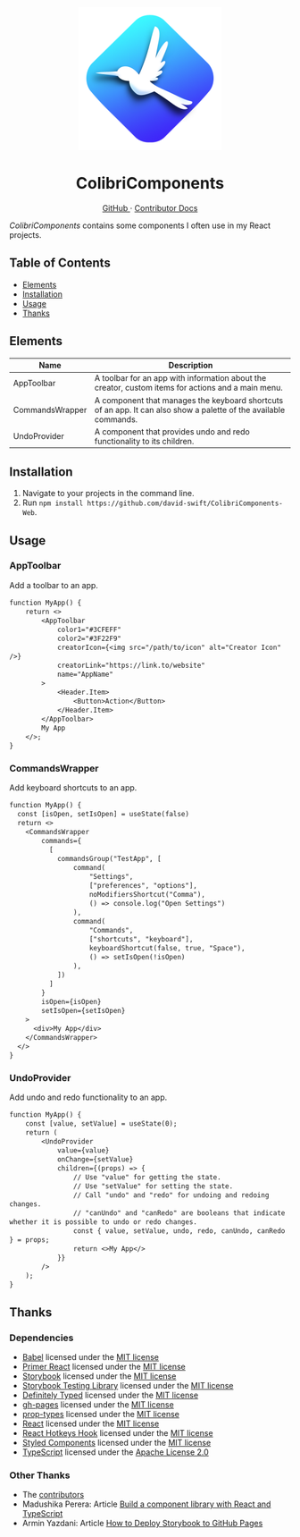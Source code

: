 <p align="center">
  <img width="256" alt="ColibriComponents Icon" src="Icons/ColibriComponentsIcon.png">
  <h1 align="center">ColibriComponents</h1>
</p>

<p align="center">
  <a href="https://github.com/david-swift/ColibriComponents-Web">
  GitHub
  </a>
  ·
  <a href="https://david-swift.github.io/ColibriComponents-Web">
  Contributor Docs
  </a>
</p>

_ColibriComponents_ contains some components I often use in my React projects.

## Table of Contents

- [Elements][1]
- [Installation][2]
- [Usage][3]
- [Thanks][4]

## Elements

| Name            | Description                                                                                                      |
| --------------- | ---------------------------------------------------------------------------------------------------------------- |
| AppToolbar      | A toolbar for an app with information about the creator, custom items for actions and a main menu.               |
| CommandsWrapper | A component that manages the keyboard shortcuts of an app. It can also show a palette of the available commands. |
| UndoProvider    | A component that provides undo and redo functionality to its children.                                           |

## Installation

1. Navigate to your projects in the command line.
2. Run `npm install https://github.com/david-swift/ColibriComponents-Web`.

## Usage

### AppToolbar
Add a toolbar to an app.

```tsx
function MyApp() {
    return <>
        <AppToolbar
            color1="#3CFEFF"
            color2="#3F22F9"
            creatorIcon={<img src="/path/to/icon" alt="Creator Icon" />}
            creatorLink="https://link.to/website"
            name="AppName"
        >
            <Header.Item>
                <Button>Action</Button>
            </Header.Item>
        </AppToolbar>
        My App
    </>;
}
```

### CommandsWrapper
Add keyboard shortcuts to an app.

```tsx
function MyApp() {
  const [isOpen, setIsOpen] = useState(false)
  return <>
    <CommandsWrapper
        commands={
          [
            commandsGroup("TestApp", [
                command(
                    "Settings",
                    ["preferences", "options"],
                    noModifiersShortcut("Comma"),
                    () => console.log("Open Settings")
                ),
                command(
                    "Commands",
                    ["shortcuts", "keyboard"],
                    keyboardShortcut(false, true, "Space"),
                    () => setIsOpen(!isOpen)
                ),
            ])
          ]
        }
        isOpen={isOpen}
        setIsOpen={setIsOpen}
    >
      <div>My App</div>
    </CommandsWrapper>
  </>
}
```

### UndoProvider
Add undo and redo functionality to an app.

```tsx
function MyApp() {
    const [value, setValue] = useState(0);
    return (
        <UndoProvider
            value={value}
            onChange={setValue}
            children={(props) => {
                // Use "value" for getting the state.
                // Use "setValue" for setting the state.
                // Call "undo" and "redo" for undoing and redoing changes.
                // "canUndo" and "canRedo" are booleans that indicate whether it is possible to undo or redo changes.
                const { value, setValue, undo, redo, canUndo, canRedo } = props;
                return <>My App</>
            }}
        />
    );
}
```

## Thanks

### Dependencies
- [Babel][5] licensed under the [MIT license][6]
- [Primer React][7] licensed under the [MIT license][8]
- [Storybook][9] licensed under the [MIT license][10]
- [Storybook Testing Library][11] licensed under the [MIT license][12]
- [Definitely Typed][13] licensed under the [MIT license][14]
- [gh-pages][15] licensed under the [MIT license][16]
- [prop-types][17] licensed under the [MIT license][18]
- [React][19] licensed under the [MIT license][20]
- [React Hotkeys Hook][21] licensed under the [MIT license][22]
- [Styled Components][23] licensed under the [MIT license][24]
- [TypeScript][25] licensed under the [Apache License 2.0][26]

### Other Thanks
- The [contributors][27]
- Madushika Perera: Article [Build a component library with React and TypeScript][28]
- Armin Yazdani: Article [How to Deploy Storybook to GitHub Pages][29]

[1]:	#Elements
[2]:	#Installation
[3]:	#Usage
[4]:	#Thanks
[5]:	https://github.com/babel/babel
[6]:	https://github.com/babel/babel/blob/main/LICENSE
[7]:	https://github.com/primer/react
[8]:	https://github.com/primer/react/blob/main/LICENSE
[9]:	https://github.com/storybookjs/storybook
[10]:	https://github.com/storybookjs/storybook/blob/next/LICENSE
[11]:	https://github.com/storybookjs/testing-library
[12]:	https://github.com/storybookjs/testing-library/blob/future/LICENSE
[13]:	https://github.com/DefinitelyTyped/DefinitelyTyped
[14]:	https://github.com/DefinitelyTyped/DefinitelyTyped/blob/master/LICENSE
[15]:	https://github.com/tschaub/gh-pages
[16]:	https://github.com/tschaub/gh-pages/blob/main/LICENSE
[17]:	https://github.com/facebook/prop-types
[18]:	https://github.com/facebook/prop-types/blob/main/LICENSE
[19]:	https://github.com/facebook/react
[20]:	https://github.com/facebook/react/blob/main/LICENSE
[21]:	https://github.com/JohannesKlauss/react-hotkeys-hook
[22]:	https://github.com/JohannesKlauss/react-hotkeys-hook/blob/main/LICENSE
[23]:	https://github.com/styled-components/styled-components
[24]:	https://github.com/styled-components/styled-components/blob/main/LICENSE
[25]:	https://github.com/Microsoft/TypeScript
[26]:	https://github.com/microsoft/TypeScript/blob/main/LICENSE.txt
[27]:	Contributors.md
[28]:	https://blog.logrocket.com/build-component-library-react-typescript/
[29]:	https://medium.com/swlh/how-to-deploy-storybook-to-github-pages-4894097d49ab
